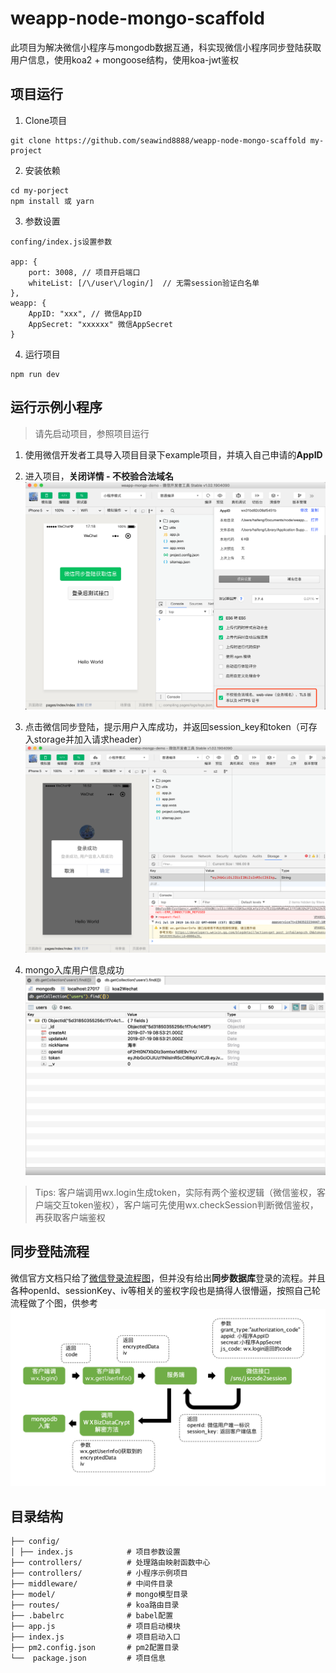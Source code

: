 # weapp-node-mongo-scaffold
此项目为解决微信小程序与mongodb数据互通，科实现微信小程序同步登陆获取用户信息，使用koa2 + mongoose结构，使用koa-jwt鉴权

## 项目运行

1. Clone项目
```
git clone https://github.com/seawind8888/weapp-node-mongo-scaffold my-project
```

2. 安装依赖
```
cd my-porject
npm install 或 yarn
```


3. 参数设置
```
confing/index.js设置参数

app: {
    port: 3008, // 项目开启端口
    whiteList: [/\/user\/login/]  // 无需session验证白名单
},
weapp: {
    AppID: "xxx", // 微信AppID
    AppSecret: "xxxxxx" 微信AppSecret
}
```

4. 运行项目
```
npm run dev
```

## 运行示例小程序
> 请先启动项目，参照项目运行

1. 使用微信开发者工具导入项目目录下example项目，并填入自己申请的**AppID**

2. 进入项目，**关闭详情 - 不校验合法域名**
![image](./screenshot/weapp-1@2x.png)

3. 点击微信同步登陆，提示用户入库成功，并返回session_key和token（可存入storage并加入请求header）
![image](./screenshot/weapp-2@2x.png)

4. mongo入库用户信息成功
![image](./screenshot/weapp-3@2x.png)
> Tips:  客户端调用wx.login生成token，实际有两个鉴权逻辑（微信鉴权，客户端交互token鉴权），客户端可先使用wx.checkSession判断微信鉴权，再获取客户端鉴权

## 同步登陆流程

微信官方文档只给了[微信登录流程图](https://developers.weixin.qq.com/miniprogram/dev/framework/open-ability/login.html)，但并没有给出**同步数据库**登录的流程。并且各种openId、sessionKey、iv等相关的鉴权字段也是搞得人很懵逼，按照自己轮流程做了个图，供参考
![image](./screenshot/weapp-login.png)

## 目录结构
```
├── config/ 
│ ├── index.js            # 项目参数设置
├── controllers/          # 处理路由映射函数中心
├── controllers/          # 小程序示例项目
├── middleware/           # 中间件目录
├── model/                # mongo模型目录
├── routes/               # koa路由目录
├── .babelrc              # babel配置
├── app.js                # 项目启动模块
├── index.js              # 项目启动入口
├── pm2.config.json       # pm2配置目录
└──  package.json         # 项目信息
```
